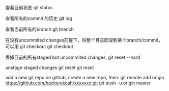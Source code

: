 查看目前状态
git status

查看所有的commit 的历史
git log

查看当前所有的branch
git branch

在没有uncommited changes前提下，将整个目录回滚到某个branch/commit，可以用
git checkout <branch-name>
git checkout <commit-hash>

丢掉目前的所有staged but uncommited changes,
git reset --hard <commit-hash>

unstage staged changes
git reset <file>
git reset <commit-hash>

add a new git repo
on github, create a new repo, then:
git remote add origin https://github.com/hackerekcah/xxxxxxx.git
git push -u origin master
